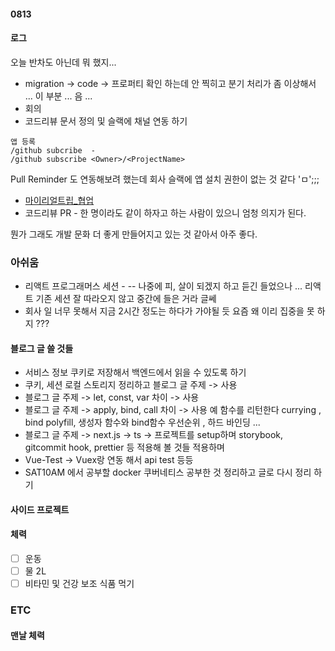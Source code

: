 #### 0813

#### 로그

오늘 반차도 아닌데 뭐 했지...

- migration -> code -> 프로퍼티 확인 하는데 안 찍히고 분기 처리가 좀 이상해서 ... 이 부분 ... 음 ...
- 회의
- 코드리뷰 문서 정의 및 슬랙에 채널 연동 하기

```
앱 등록
/github subcribe  -
/github subscribe <Owner>/<ProjectName>

```

Pull Reminder 도 연동해보려 했는데 회사 슬랙에 앱 설치 권한이 없는 것 같다 'ㅁ';;;

- [마이리얼트립\_협업](https://link.medium.com/UVL5LrPf7Y)
- 코드리뷰 PR - 한 명이라도 같이 하자고 하는 사람이 있으니 엄청 의지가 된다.

뭔가 그래도 개발 문화 더 좋게 만들어지고 있는 것 같아서 아주 좋다.

### 아쉬움

- 리액트 프로그래머스 세션 -
  -- 나중에 피, 살이 되겠지 하고 듣긴 들었으나 ... 리액트 기존 세션 잘 따라오지 않고 중간에 들은 거라 글쎄
- 회사 일 너무 못해서 지금 2시간 정도는 하다가 가야될 듯 요즘 왜 이리 집중을 못 하지 ???

#### 블로그 글 쓸 것들

- 서비스 정보 쿠키로 저장해서 백엔드에서 읽을 수 있도록 하기
- 쿠키, 세션 로컬 스토리지 정리하고 블로그 글 주제 -> 사용
- 블로그 글 주제 -> let, const, var 차이 -> 사용
- 블로그 글 주제 -> apply, bind, call 차이 -> 사용 예 함수를 리턴한다 currying , bind polyfill, 생성자 함수와 bind함수 우선순위 , 하드 바인딩 ...
- 블로그 글 주제 -> next.js -> ts -> 프로젝트를 setup하며 storybook, gitcommit hook, prettier 등 적용해 볼 것들 적용하며
- Vue-Test -> Vuex랑 연동 해서 api test 등등
- SAT10AM 에서 공부할 docker 쿠버네티스 공부한 것 정리하고 글로 다시 정리 하기

#### 사이드 프로젝트

#### 체력

- [ ] 운동
- [ ] 물 2L
- [ ] 비타민 및 건강 보조 식품 먹기

### ETC

#### 맨날 체력
